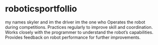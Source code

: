 # roboticsportfollio 
my names skyler and im the driver im the one who 
Operates the robot during competitions.
Practices regularly to improve skill and coordination.
Works closely with the programmer to understand the robot’s capabilities.
Provides feedback on robot performance for further improvements.
